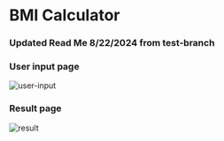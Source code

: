 # BMI Calculator

### Updated Read Me 8/22/2024 from test-branch

### User input page

![user-input](https://github.com/mapquestasia/bmi-calculator/assets/112838024/defb5bda-b6af-477c-a63f-e7c21628b8e1)

### Result page

![result](https://github.com/mapquestasia/bmi-calculator/assets/112838024/91bc0c97-56c2-46d0-931c-0c268012b791)
